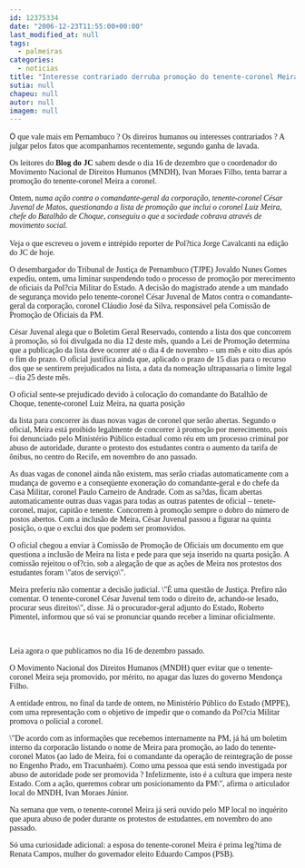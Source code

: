 ```yaml
---
id: 12375334
date: "2006-12-23T11:55:00+00:00"
last_modified_at: null
tags:
  - palmeiras
categories:
  - noticias
title: "Interesse contrariado derruba promoção do tenente-coronel Meira"
sutia: null
chapeu: null
autor: null
imagem: null
---
```

<p><P>O<FONT face=Verdana> que vale mais em Pernambuco ? Os direiros humanos ou interesses contrariados ? A julgar pelos fatos que acompanhamos recentemente, segundo ganha de lavada. </FONT></P></p>
<p><P><FONT face=Verdana>Os leitores do <STRONG>Blog do JC</STRONG> sabem desde o dia 16 de dezembro que o coordenador do Movimento Nacional de Direitos Humanos (MNDH), Ivan Moraes Filho, tenta barrar a promoção do tenente-coronel Meira a coronel. </FONT></P></p>
<p><P><FONT face=Verdana>Ontem, n</FONT><FONT face=Verdana><I>uma ação contra o comandante-geral da corporação, tenente-coronel César Juvenal de Matos, questionando a lista de promoção que inclui o coronel Luiz Meira, chefe do Batalhão de Choque, conseguiu o que a sociedade cobrava através de movimento social.</I><BR><BR></FONT><FONT face=Verdana>Veja o que escreveu o jovem e intrépido reporter de Pol?tica Jorge Cavalcanti na edição do JC de hoje.</FONT></P></p>
<p><P><FONT face=Verdana>O desembargador do Tribunal de Justiça de Pernambuco (TJPE) Jovaldo Nunes Gomes expediu, ontem, uma liminar suspendendo todo o processo de promoção por merecimento de oficiais da Pol?cia Militar do Estado. A decisão do magistrado atende a um mandado de segurança movido pelo tenente-coronel César Juvenal de Matos contra o comandante-geral da corporação, coronel Cláudio José da Silva, responsável pela Comissão de Promoção de Oficiais da PM. </FONT></P></p>
<p><P><FONT face=Verdana>César Juvenal alega que o Boletim Geral Reservado, contendo a lista dos que concorrem à promoção, só foi divulgada no dia 12 deste mês, quando a Lei de Promoção determina que a publicação da lista deve ocorrer até o dia 4 de novembro – um mês e oito dias após o fim do prazo. O oficial justifica ainda que, aplicado o prazo de 15 dias para o recurso dos que se sentirem prejudicados na lista, a data da nomeação ultrapassaria o limite legal – dia 25 deste mês. </FONT></P></p>
<p><P><FONT face=Verdana>O oficial sente-se prejudicado devido à colocação do comandante do Batalhão de Choque, tenente-coronel Luiz Meira, na quarta posição</p>
<p> da lista para concorrer às duas novas vagas de coronel que serão abertas. Segundo o oficial, Meira está proibido legalmente de concorrer à promoção por merecimento, pois foi denunciado pelo Ministério Público estadual como réu em um processo criminal por abuso de autoridade, durante o protesto dos estudantes contra o aumento da tarifa de ônibus, no centro do Recife, em novembro do ano passado. </FONT></P></p>
<p><P><FONT face=Verdana>As duas vagas de cononel ainda não existem, mas serão criadas automaticamente com a mudança de governo e a conseqüente exoneração do comandante-geral e do chefe da Casa Militar, coronel Paulo Carneiro de Andrade. Com as sa?das, ficam abertas automaticamente outras duas vagas para todas as outras patentes de oficial – tenete-coronel, major, capitão e tenente. Concorrem à promoção sempre o dobro do número de postos abertos. Com a inclusão de Meira, César Juvenal passou a figurar na quinta posição, o que o exclui dos que podem ser promovidos. </FONT></P></p>
<p><P><FONT face=Verdana>O oficial chegou a enviar à Comissão de Promoção de Oficiais um documento em que questiona a inclusão de Meira na lista e pede para que seja inserido na quarta posição. A comissão rejeitou o of?cio, sob a alegação de que as ações de Meira nos protestos dos estudantes foram \"atos de serviço\". </FONT></P></p>
<p><P><FONT face=Verdana>Meira preferiu não comentar a decisão judicial. \"É uma questão de Justiça. Prefiro não comentar. O tenente-coronel César Juvenal tem todo o direito de, achando-se lesado, procurar seus direitos\", disse. Já o procurador-geral adjunto do Estado, Roberto Pimentel, informou que só vai se pronunciar quando receber a liminar oficialmente. </FONT></P><FONT face=Verdana></p>
<p><P>&nbsp;</P></FONT></p>
<p><P><FONT face=Verdana>Leia agora o que publicamos no dia 16 de dezembro passado.</FONT></P></p>
<p><P><FONT face=Verdana>O Movimento Nacional dos Direitos Humanos (MNDH) quer evitar que o tenente-coronel Meira seja promovido, por mérito, no apagar das luzes do governo Mendonça Filho.</FONT></P></p>
<p><P><FONT face=Verdana>A entidade entrou, no final da tarde de ontem, no Ministério Público do Estado (MPPE), com uma representação com o objetivo de impedir que o comando da Pol?cia Militar promova o policial a coronel.</FONT></P></p>
<p><P><FONT face=Verdana>\"De acordo com as informações que recebemos internamente na PM, já há um boletim interno da corporacão listando o nome de Meira para promoção, ao lado do tenente-coronel Matos (ao lado de Meira, foi o comandante da operação de reintegração de posse no Engenho Prado, em Tracunhaém). Como uma pessoa que está sendo investigada por abuso de autoridade pode ser promovida ? Infelizmente, isto é a cultura que impera neste Estado. Com a ação, queremos cobrar um posicionamento da PM\", afirma o articulador local do MNDH, Ivan Moraes Júnior.</FONT></P></p>
<p><P><FONT face=Verdana>Na semana que vem, o tenente-coronel Meira já será ouvido pelo MP local no inquérito que apura abuso de poder durante os protestos de estudantes, em novembro do ano passado.</FONT></P></p>
<p><P><FONT face=Verdana>Só uma curiosidade adicional: a esposa do tenente-coronel Meira é prima leg?tima de Renata Campos, mulher do governador eleito Eduardo Campos (PSB).</FONT></P><FONT face=Arial></FONT> </p>

